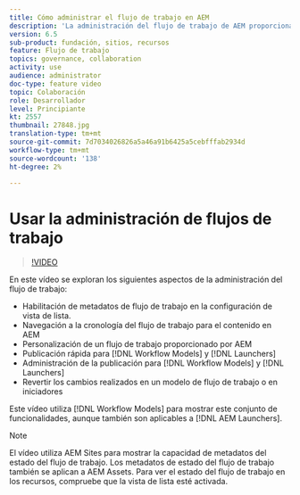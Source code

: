 ```yaml
---
title: Cómo administrar el flujo de trabajo en AEM
description: 'La administración del flujo de trabajo de AEM proporciona a un usuario más visibilidad sobre el contenido del flujo de trabajo y permite una administración más sencilla de las definiciones del modelo de flujo de trabajo. '
version: 6.5
sub-product: fundación, sitios, recursos
feature: Flujo de trabajo
topics: governance, collaboration
activity: use
audience: administrator
doc-type: feature video
topic: Colaboración
role: Desarrollador
level: Principiante
kt: 2557
thumbnail: 27848.jpg
translation-type: tm+mt
source-git-commit: 7d7034026826a5a46a91b6425a5cebfffab2934d
workflow-type: tm+mt
source-wordcount: '138'
ht-degree: 2%

---
```



# Usar la administración de flujos de trabajo

>[!VIDEO](https://video.tv.adobe.com/v/27848/?quality=12&learn=on)

En este vídeo se exploran los siguientes aspectos de la administración del flujo de trabajo:

+ Habilitación de metadatos de flujo de trabajo en la configuración de vista de lista.
+ Navegación a la cronología del flujo de trabajo para el contenido en AEM
+ Personalización de un flujo de trabajo proporcionado por AEM
+ Publicación rápida para [!DNL Workflow Models] y [!DNL Launchers]
+ Administración de la publicación para [!DNL Workflow Models] y [!DNL Launchers]
+ Revertir los cambios realizados en un modelo de flujo de trabajo o en iniciadores

Este vídeo utiliza [!DNL Workflow Models] para mostrar este conjunto de funcionalidades, aunque también son aplicables a [!DNL AEM Launchers].


>[!NOTE]
>
> El vídeo utiliza AEM Sites para mostrar la capacidad de metadatos del estado del flujo de trabajo. Los metadatos de estado del flujo de trabajo también se aplican a AEM Assets. Para ver el estado del flujo de trabajo en los recursos, compruebe que la vista de lista esté activada.
